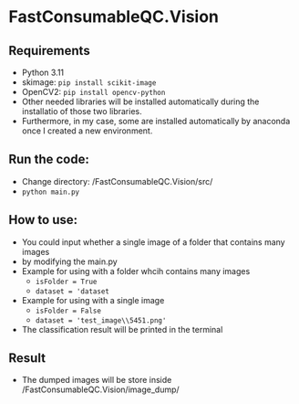 # FastConsumableQC.Vision

## Requirements
- Python 3.11
- skimage: `pip install scikit-image`
- OpenCV2: `pip install opencv-python`
- Other needed libraries will be installed automatically during the installatio of those two libraries.
- Furthermore, in my case, some are installed automatically by anaconda once I created a new environment.

## Run the code:
- Change directory: /FastConsumableQC.Vision/src/
- `python main.py`

## How to use:
- You could input whether a single image of a folder that contains many images
- by modifying the main.py
- Example for using with a folder whcih contains many images
    - `isFolder = True`
    - `dataset = 'dataset`
- Example for using with a single image
    - `isFolder = False`
    - `dataset = 'test_image\\5451.png'`
- The classification result will be printed in the terminal

## Result
- The dumped images will be store inside /FastConsumableQC.Vision/image_dump/
